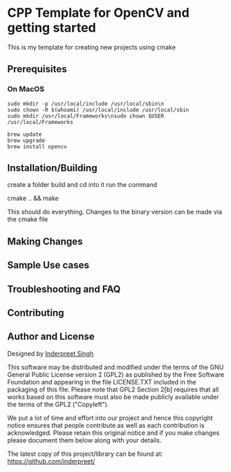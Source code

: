 # CPP Template for OpenCV and getting started

This is my template for creating new projects using cmake

## Prerequisites

### On MacOS

```
sudo mkdir -p /usr/local/include /usr/local/sbin\n  
sudo chown -R $(whoami) /usr/local/include /usr/local/sbin
sudo mkdir /usr/local/Frameworks\nsudo chown $USER /usr/local/Frameworks

brew update 
brew upgrade
brew install opencv
```

## Installation/Building

create a folder build and cd into it run the command

cmake .. && make 

This should do everything. Changes to the binary version can be made via the cmake file

## Making Changes

## Sample Use cases 

## Troubleshooting and FAQ

## Contributing

## Author and License

Designed by [Inderpreet Singh](https://inderpreet.github.io)

This software may be distributed and modified under the terms of the GNU
General Public License version 2 (GPL2) as published by the Free Software
Foundation and appearing in the file LICENSE.TXT included in the packaging of
this file. Please note that GPL2 Section 2[b] requires that all works based
on this software must also be made publicly available under the terms of
the GPL2 ("Copyleft").

We put a lot of time and effort into our project and hence this copyright 
notice ensures that people contribute as well as each contribution is 
acknowledged. Please retain this original notice and if you make changes
please document them below along with your details.

The latest copy of this project/library can be found at: 
https://github.com/inderpreet/